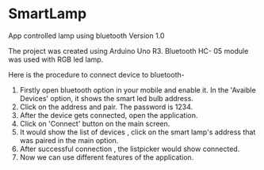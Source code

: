 # SmartLamp
App controlled lamp using bluetooth Version 1.0

The project was created using Arduino Uno R3. Bluetooth HC- 05 module was used with RGB led lamp.

Here is the procedure to connect device to bluetooth-
1. Firstly open bluetooth option in your mobile and enable it. In the 'Avaible Devices' option, it shows the smart led bulb address.
2. Click on the address and pair. The password is 1234.
3. After the device gets connected, open the application.
4. Click on 'Connect' button on the main screen.
5. It would show the list of devices , click on the smart lamp's address that was paired in the main option.
6. After successful connection , the listpicker would show connected.
7. Now we can use different features of the application.
